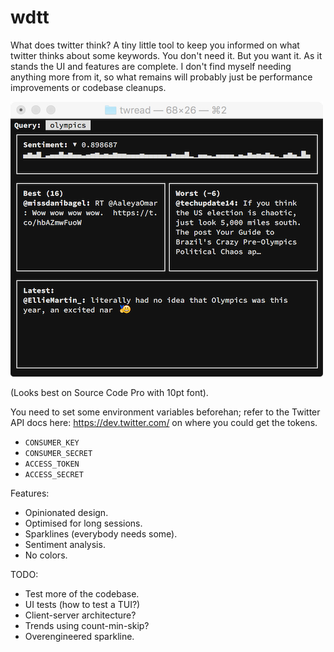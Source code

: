 # wdtt

What does twitter think? A tiny little tool to keep you informed on
what twitter thinks about some keywords. You don't need it. But you
want it. As it stands the UI and features are complete. I don't find
myself needing anything more from it, so what remains will probably
just be performance improvements or codebase cleanups.

![screenshot](images/screenshot.png)

(Looks best on Source Code Pro with 10pt font).

You need to set some environment variables beforehan; refer to the
Twitter API docs here: https://dev.twitter.com/ on where you could
get the tokens.

 - `CONSUMER_KEY`
 - `CONSUMER_SECRET`
 - `ACCESS_TOKEN`
 - `ACCESS_SECRET`

Features:

 - Opinionated design.
 - Optimised for long sessions.
 - Sparklines (everybody needs some).
 - Sentiment analysis.
 - No colors.

TODO:

 - Test more of the codebase.
 - UI tests (how to test a TUI?)
 - Client-server architecture?
 - Trends using count-min-skip?
 - Overengineered sparkline.
